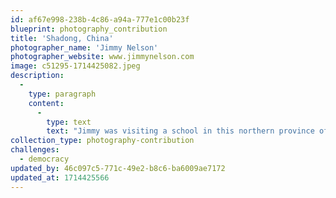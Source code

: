 ```yaml
---
id: af67e998-238b-4c86-a94a-777e1c00b23f
blueprint: photography_contribution
title: 'Shadong, China'
photographer_name: 'Jimmy Nelson'
photographer_website: www.jimmynelson.com
image: c51295-1714425082.jpeg
description:
  -
    type: paragraph
    content:
      -
        type: text
        text: "Jimmy was visiting a school in this northern province of China. His innate skill at achieving images in which the camera is a witness, not a participant, was aided and abetted by his wife for this happy shot. She was standing to Jimmy's left and had just mentioned to the kids how funny her husband looks with his totally bald head. "
collection_type: photography-contribution
challenges:
  - democracy
updated_by: 46c097c5-771c-49e2-b8c6-ba6009ae7172
updated_at: 1714425566
---
```

